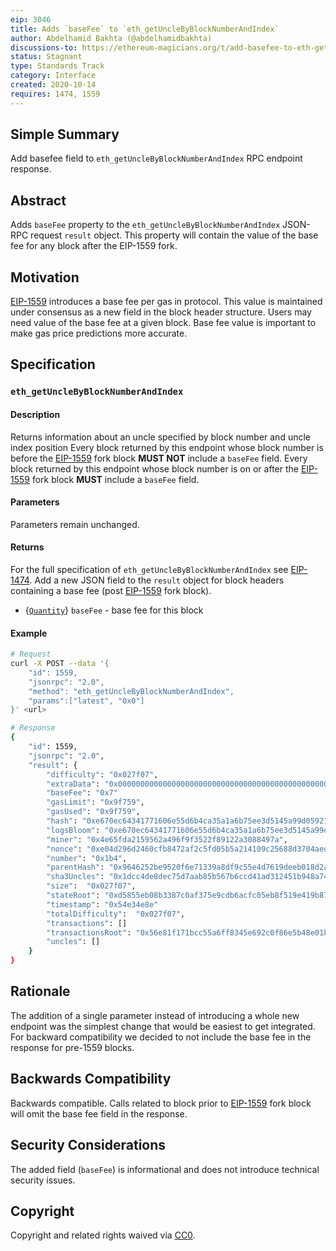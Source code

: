 ```yaml
---
eip: 3046
title: Adds `baseFee` to `eth_getUncleByBlockNumberAndIndex`
author: Abdelhamid Bakhta (@abdelhamidbakhta)
discussions-to: https://ethereum-magicians.org/t/add-basefee-to-eth-getunclebyblocknumberandindex/4830
status: Stagnant
type: Standards Track
category: Interface
created: 2020-10-14
requires: 1474, 1559
---
```


## Simple Summary
Add basefee field to `eth_getUncleByBlockNumberAndIndex` RPC endpoint response.

## Abstract
Adds `baseFee` property to the `eth_getUncleByBlockNumberAndIndex` JSON-RPC request `result` object.  This property will contain the value of the base fee for any block after the EIP-1559 fork.

## Motivation
[EIP-1559](./eip-1559.md) introduces a base fee per gas in protocol.
This value is maintained under consensus as a new field in the block header structure.
Users may need value of the base fee at a given block. Base fee value is important to make gas price predictions more accurate.

## Specification

### `eth_getUncleByBlockNumberAndIndex`

#### Description

Returns information about an uncle specified by block number and uncle index position
Every block returned by this endpoint whose block number is before the [EIP-1559](./eip-1559.md) fork block **MUST NOT** include a `baseFee` field.
Every block returned by this endpoint whose block number is on or after the [EIP-1559](./eip-1559.md) fork block **MUST** include a `baseFee` field.

#### Parameters

Parameters remain unchanged.

#### Returns
For the full specification of `eth_getUncleByBlockNumberAndIndex` see [EIP-1474](./eip-1474.md).
Add a new JSON field to the `result` object for block headers containing a base fee (post [EIP-1559](./eip-1559.md) fork block).

- {[`Quantity`](./eip-1474.md#quantity)} `baseFee` - base fee for this block

#### Example

```sh
# Request
curl -X POST --data '{
    "id": 1559,
    "jsonrpc": "2.0",
    "method": "eth_getUncleByBlockNumberAndIndex",
    "params":["latest", "0x0"]
}' <url>

# Response
{
    "id": 1559,
    "jsonrpc": "2.0",
    "result": {
        "difficulty": "0x027f07",
        "extraData": "0x0000000000000000000000000000000000000000000000000000000000000000",
        "baseFee": "0x7"
        "gasLimit": "0x9f759",
        "gasUsed": "0x9f759",
        "hash": "0xe670ec64341771606e55d6b4ca35a1a6b75ee3d5145a99d05921026d1527331",
        "logsBloom": "0xe670ec64341771606e55d6b4ca35a1a6b75ee3d5145a99d05921026d1527331",
        "miner": "0x4e65fda2159562a496f9f3522f89122a3088497a",
        "nonce": "0xe04d296d2460cfb8472af2c5fd05b5a214109c25688d3704aed5484f9a7792f2",
        "number": "0x1b4",
        "parentHash": "0x9646252be9520f6e71339a8df9c55e4d7619deeb018d2a3f2d21fc165dde5eb5",
        "sha3Uncles": "0x1dcc4de8dec75d7aab85b567b6ccd41ad312451b948a7413f0a142fd40d49347",
        "size":  "0x027f07",
        "stateRoot": "0xd5855eb08b3387c0af375e9cdb6acfc05eb8f519e419b874b6ff2ffda7ed1dff",
        "timestamp": "0x54e34e8e"
        "totalDifficulty":  "0x027f07",
        "transactions": []
        "transactionsRoot": "0x56e81f171bcc55a6ff8345e692c0f86e5b48e01b996cadc001622fb5e363b421",
        "uncles": []
    }
}
```

## Rationale
The addition of a single parameter instead of introducing a whole new endpoint was the simplest change that would be easiest to get integrated.
For backward compatibility we decided to not include the base fee in the response for pre-1559 blocks.

## Backwards Compatibility
Backwards compatible. Calls related to block prior to [EIP-1559](./eip-1559.md) fork block will omit the base fee field in the response.

## Security Considerations
The added field (`baseFee`) is informational and does not introduce technical security issues.

## Copyright
Copyright and related rights waived via [CC0](../LICENCE).
